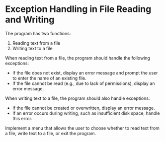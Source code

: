 # Exception Handling in File Reading and Writing

The program has two functions:
1. Reading text from a file
2. Writing text to a file

When reading text from a file, the program should handle the following exceptions:

- If the file does not exist, display an error message and prompt the user to enter the name of an existing file.
- If the file cannot be read (e.g., due to lack of permissions), display an error message.

When writing text to a file, the program should also handle exceptions:

- If the file cannot be created or overwritten, display an error message.
- If an error occurs during writing, such as insufficient disk space, handle this error.

Implement a menu that allows the user to choose whether to read text from a file, write text to a file, or exit the program.
